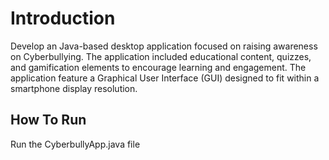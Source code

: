 <h1>Introduction</h1>
<p>
Develop an Java-based desktop application
focused on raising awareness on Cyberbullying. The application included educational content, quizzes, and gamification elements to encourage
learning and engagement. The application feature a Graphical User Interface (GUI)
designed to fit within a smartphone display resolution.
</p>

<h2>How To Run</h2>
<p>
  Run the CyberbullyApp.java file 
</p>
